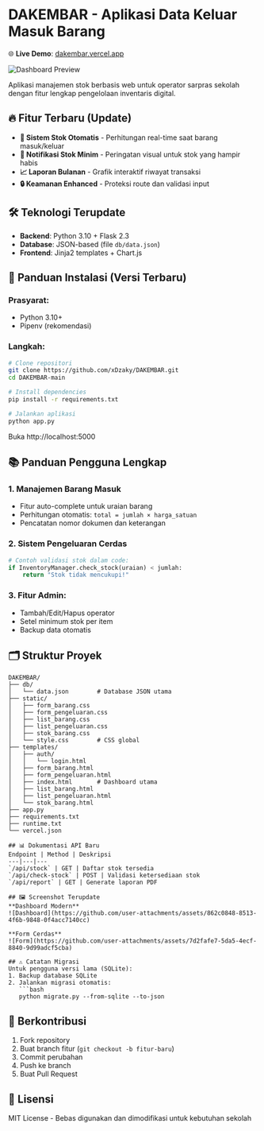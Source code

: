 # DAKEMBAR - Aplikasi Data Keluar Masuk Barang

🌐 **Live Demo**: [dakembar.vercel.app](https://dakembar.vercel.app)

![Dashboard Preview](https://github.com/user-attachments/assets/862c0848-8513-4f6b-9848-0f4acc7140cc)

Aplikasi manajemen stok berbasis web untuk operator sarpras sekolah dengan fitur lengkap pengelolaan inventaris digital.

## 🔥 Fitur Terbaru (Update)
- **🔄 Sistem Stok Otomatis** - Perhitungan real-time saat barang masuk/keluar
- **🚨 Notifikasi Stok Minim** - Peringatan visual untuk stok yang hampir habis
- **📈 Laporan Bulanan** - Grafik interaktif riwayat transaksi
- **🔒 Keamanan Enhanced** - Proteksi route dan validasi input

## 🛠 Teknologi Terupdate
- **Backend**: Python 3.10 + Flask 2.3
- **Database**: JSON-based (file `db/data.json`)
- **Frontend**: Jinja2 templates + Chart.js

## 🚀 Panduan Instalasi (Versi Terbaru)

### Prasyarat:
- Python 3.10+
- Pipenv (rekomendasi)

### Langkah:
```bash
# Clone repositori
git clone https://github.com/xDzaky/DAKEMBAR.git
cd DAKEMBAR-main

# Install dependencies
pip install -r requirements.txt

# Jalankan aplikasi
python app.py
```
Buka http://localhost:5000

## 📚 Panduan Pengguna Lengkap

### 1. Manajemen Barang Masuk
- Fitur auto-complete untuk uraian barang
- Perhitungan otomatis: `total = jumlah × harga_satuan`
- Pencatatan nomor dokumen dan keterangan

### 2. Sistem Pengeluaran Cerdas
```python
# Contoh validasi stok dalam code:
if InventoryManager.check_stock(uraian) < jumlah:
    return "Stok tidak mencukupi!"
```

### 3. Fitur Admin:
- Tambah/Edit/Hapus operator
- Setel minimum stok per item
- Backup data otomatis

## 🗂 Struktur Proyek 
```
DAKEMBAR/
├── db/
│   └── data.json        # Database JSON utama
├── static/
│   ├── form_barang.css
│   ├── form_pengeluaran.css
│   ├── list_barang.css  
│   ├── list_pengeluaran.css
│   ├── stok_barang.css
│   └── style.css        # CSS global
├── templates/
│   ├── auth/
│   │   └── login.html
│   ├── form_barang.html
│   ├── form_pengeluaran.html
│   ├── index.html       # Dashboard utama
│   ├── list_barang.html
│   ├── list_pengeluaran.html
│   └── stok_barang.html
├── app.py               
├── requirements.txt     
├── runtime.txt          
└── vercel.json          

## 📊 Dokumentasi API Baru
Endpoint | Method | Deskripsi
---|---|---
`/api/stock` | GET | Daftar stok tersedia
`/api/check-stock` | POST | Validasi ketersediaan stok
`/api/report` | GET | Generate laporan PDF

## 🖼 Screenshot Terupdate
**Dashboard Modern**  
![Dashboard](https://github.com/user-attachments/assets/862c0848-8513-4f6b-9848-0f4acc7140cc)

**Form Cerdas**  
![Form](https://github.com/user-attachments/assets/7d2fafe7-5da5-4ecf-8840-9d99adcf5cba)

## ⚠️ Catatan Migrasi
Untuk pengguna versi lama (SQLite):
1. Backup database SQLite
2. Jalankan migrasi otomatis:
   ```bash
   python migrate.py --from-sqlite --to-json
   ```

## 🤝 Berkontribusi
1. Fork repository
2. Buat branch fitur (`git checkout -b fitur-baru`)
3. Commit perubahan
4. Push ke branch
5. Buat Pull Request

## 📜 Lisensi
MIT License - Bebas digunakan dan dimodifikasi untuk kebutuhan sekolah
